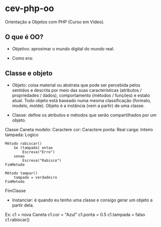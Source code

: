 # cev-php-oo
Orientação a Objetos com PHP (Curso em Vídeo).

## O que é OO?
- Objetivo: aproximar o mundo digital do mundo real.

- Como era: 

## Classe e objeto
- Objeto: coisa material ou abstrata que pode ser percebida pelos sentidos e descrita por meio das suas características (atributos / propriedades / dados), comportamento (métodos / funções) e estato atual. Todo objeto está baseado numa mesma classificação (formato, modelo, molde). Objeto é a instância (vem a partir) de uma classe.

- Classe: define os atributos e métodos que serão compartilhados por um objeto.

Classe Caneta
    modelo: Caractere
    cor: Caractere
    ponta: Real
    carga: Inteiro
    tampada: Logico

    Método rabiscar()
        Se (tampada) entao
            Escreva("Erro")
        senao
            Escreva("Rabisco")
    FimMetodo

    Método tampar()
        tampada = verdadeiro
    FimMetodo
FimClasse

- Instanciar: é quando eu tenho uma classe e consigo gerar um objeto a partir dela.

Ex: c1 = nova Caneta
    c1.cor = "Azul"
    c1.ponta = 0.5
    c1.tampada = falso
    c1.rabiscar()